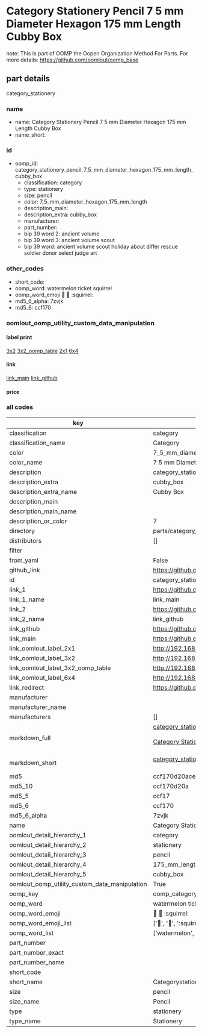 # Category Stationery Pencil 7 5 mm Diameter Hexagon 175 mm Length Cubby Box  

note: This is part of OOMP the Oopen Organization Method For Parts. For more details: https://github.com/oomlout/oomp_base

##  part details
  



category_stationery



### name
* name: Category Stationery Pencil 7 5 mm Diameter Hexagon 175 mm Length Cubby Box
* name_short: 
### id
* oomp_id: category_stationery_pencil_7_5_mm_diameter_hexagon_175_mm_length_cubby_box
  * classification: category
  * type: stationery
  * size: pencil
  * color: 7_5_mm_diameter_hexagon_175_mm_length
  * description_main: 
  * description_extra: cubby_box
  * manufacturer: 
  * part_number: 
  * bip 39 word 2: ancient volume
  * bip 39 word 3: ancient volume scout
  * bip 39 word: ancient volume scout holiday about differ rescue soldier donor select judge art

### other_codes
* short_code: 
* oomp_word: watermelon ticket squirrel
* oomp_word_emoji :watermelon: :ticket: :squirrel:
* md5_6_alpha: 7zvjk
* md5_6: ccf170






### oomlout_oomp_utility_custom_data_manipulation
#### label print
[3x2](http://192.168.1.245:1112/?label=oomp%207zvjk)
[3x2_oomp_table](http://192.168.1.108:1112/?label=oomp%207zvjk)
[2x1](http://192.168.1.242:1112/?label=oomp%207zvjk)
[6x4](http://192.168.1.55:1112/?label=oomp%207zvjk)    

#### link

[link_main](https://github.com/oomlout/oomlout_oomp_version_1_messy/tree/main/parts/category_stationery_pencil_7_5_mm_diameter_hexagon_175_mm_length_cubby_box) [link_github](https://github.com/oomlout/oomlout_oomp_version_1_messy/tree/main/parts/category_stationery_pencil_7_5_mm_diameter_hexagon_175_mm_length_cubby_box)                             

#### price







### all codes 
| key | value |  
| --- | --- |  
| classification | category |  
| classification_name | Category |  
| color | 7_5_mm_diameter_hexagon_175_mm_length |  
| color_name | 7 5 mm Diameter Hexagon 175 mm Length |  
| description | category_stationery |  
| description_extra | cubby_box |  
| description_extra_name | Cubby Box |  
| description_main |  |  
| description_main_name |  |  
| description_or_color | 7  |  
| directory | parts/category_stationery_pencil_7_5_mm_diameter_hexagon_175_mm_length_cubby_box |  
| distributors | [] |  
| filter |  |  
| from_yaml | False |  
| github_link | https://github.com/oomlout/oomlout_oomp_part_src/tree/main/parts/category_stationery_pencil_7_5_mm_diameter_hexagon_175_mm_length_cubby_box |  
| id | category_stationery_pencil_7_5_mm_diameter_hexagon_175_mm_length_cubby_box |  
| link_1 | https://github.com/oomlout/oomlout_oomp_version_1_messy/tree/main/parts/category_stationery_pencil_7_5_mm_diameter_hexagon_175_mm_length_cubby_box |  
| link_1_name | link_main |  
| link_2 | https://github.com/oomlout/oomlout_oomp_version_1_messy/tree/main/parts/category_stationery_pencil_7_5_mm_diameter_hexagon_175_mm_length_cubby_box |  
| link_2_name | link_github |  
| link_github | https://github.com/oomlout/oomlout_oomp_version_1_messy/tree/main/parts/category_stationery_pencil_7_5_mm_diameter_hexagon_175_mm_length_cubby_box |  
| link_main | https://github.com/oomlout/oomlout_oomp_version_1_messy/tree/main/parts/category_stationery_pencil_7_5_mm_diameter_hexagon_175_mm_length_cubby_box |  
| link_oomlout_label_2x1 | http://192.168.1.242:1112/?label=oomp%207zvjk |  
| link_oomlout_label_3x2 | http://192.168.1.245:1112/?label=oomp%207zvjk |  
| link_oomlout_label_3x2_oomp_table | http://192.168.1.108:1112/?label=oomp%207zvjk |  
| link_oomlout_label_6x4 | http://192.168.1.55:1112/?label=oomp%207zvjk |  
| link_redirect | https://github.com/oomlout/oomlout_oomp_version_1_messy/tree/main/parts/category_stationery_pencil_7_5_mm_diameter_hexagon_175_mm_length_cubby_box |  
| manufacturer |  |  
| manufacturer_name |  |  
| manufacturers | [] |  
| markdown_full | [category_stationery_pencil_7_5_mm_diameter_hexagon_175_mm_length_cubby_box](none)<br>[](none)<br>[Category Stationery Pencil 7 5 Mm Diameter Hexagon 175 Mm Length Cubby Box](none)<br><br> |  
| markdown_short | [category_stationery_pencil_7_5_mm_diameter_hexagon_175_mm_length_cubby_box](none)<br><br> |  
| md5 | ccf170d20ace96e4f70036cd82bd7044 |  
| md5_10 | ccf170d20a |  
| md5_5 | ccf17 |  
| md5_6 | ccf170 |  
| md5_6_alpha | 7zvjk |  
| name | Category Stationery Pencil 7 5 mm Diameter Hexagon 175 mm Length Cubby Box |  
| oomlout_detail_hierarchy_1 | category |  
| oomlout_detail_hierarchy_2 | stationery |  
| oomlout_detail_hierarchy_3 | pencil |  
| oomlout_detail_hierarchy_4 | 175_mm_length |  
| oomlout_detail_hierarchy_5 | cubby_box |  
| oomlout_oomp_utility_custom_data_manipulation | True |  
| oomp_key | oomp_category_stationery_pencil_7_5_mm_diameter_hexagon_175_mm_length_cubby_box |  
| oomp_word | watermelon ticket squirrel |  
| oomp_word_emoji | :watermelon: :ticket: :squirrel: |  
| oomp_word_emoji_list | [':watermelon:', ':ticket:', ':squirrel:'] |  
| oomp_word_list | ['watermelon', 'ticket', 'squirrel'] |  
| part_number |  |  
| part_number_exact |  |  
| part_number_name |  |  
| short_code |  |  
| short_name | Categorystationery |  
| size | pencil |  
| size_name | Pencil |  
| type | stationery |  
| type_name | Stationery |  
